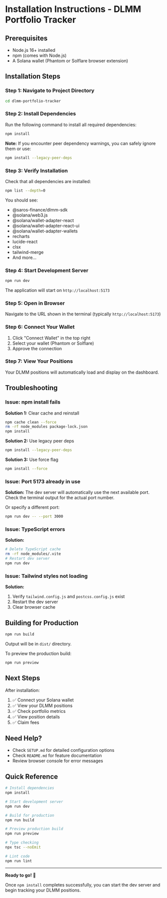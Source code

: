 # Installation Instructions - DLMM Portfolio Tracker

## Prerequisites

- Node.js 16+ installed
- npm (comes with Node.js)
- A Solana wallet (Phantom or Solflare browser extension)

## Installation Steps

### Step 1: Navigate to Project Directory

```bash
cd dlmm-portfolio-tracker
```

### Step 2: Install Dependencies

Run the following command to install all required dependencies:

```bash
npm install
```

**Note:** If you encounter peer dependency warnings, you can safely ignore them or use:

```bash
npm install --legacy-peer-deps
```

### Step 3: Verify Installation

Check that all dependencies are installed:

```bash
npm list --depth=0
```

You should see:
- @saros-finance/dlmm-sdk
- @solana/web3.js
- @solana/wallet-adapter-react
- @solana/wallet-adapter-react-ui
- @solana/wallet-adapter-wallets
- recharts
- lucide-react
- clsx
- tailwind-merge
- And more...

### Step 4: Start Development Server

```bash
npm run dev
```

The application will start on `http://localhost:5173`

### Step 5: Open in Browser

Navigate to the URL shown in the terminal (typically `http://localhost:5173`)

### Step 6: Connect Your Wallet

1. Click "Connect Wallet" in the top right
2. Select your wallet (Phantom or Solflare)
3. Approve the connection

### Step 7: View Your Positions

Your DLMM positions will automatically load and display on the dashboard.

## Troubleshooting

### Issue: npm install fails

**Solution 1:** Clear cache and reinstall
```bash
npm cache clean --force
rm -rf node_modules package-lock.json
npm install
```

**Solution 2:** Use legacy peer deps
```bash
npm install --legacy-peer-deps
```

**Solution 3:** Use force flag
```bash
npm install --force
```

### Issue: Port 5173 already in use

**Solution:** The dev server will automatically use the next available port. Check the terminal output for the actual port number.

Or specify a different port:
```bash
npm run dev -- --port 3000
```

### Issue: TypeScript errors

**Solution:**
```bash
# Delete TypeScript cache
rm -rf node_modules/.vite
# Restart dev server
npm run dev
```

### Issue: Tailwind styles not loading

**Solution:**
1. Verify `tailwind.config.js` and `postcss.config.js` exist
2. Restart the dev server
3. Clear browser cache

## Building for Production

```bash
npm run build
```

Output will be in `dist/` directory.

To preview the production build:

```bash
npm run preview
```

## Next Steps

After installation:

1. ✅ Connect your Solana wallet
2. ✅ View your DLMM positions
3. ✅ Check portfolio metrics
4. ✅ View position details
5. ✅ Claim fees

## Need Help?

- Check `SETUP.md` for detailed configuration options
- Check `README.md` for feature documentation
- Review browser console for error messages

## Quick Reference

```bash
# Install dependencies
npm install

# Start development server
npm run dev

# Build for production
npm run build

# Preview production build
npm run preview

# Type checking
npx tsc --noEmit

# Lint code
npm run lint
```

---

**Ready to go!** 🚀

Once `npm install` completes successfully, you can start the dev server and begin tracking your DLMM positions.
